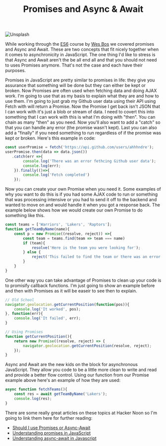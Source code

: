 ﻿---
title: Promises and Async & Await
subTitle: New ES6 Features to Me
category: "Front-end"
cover: jeff-brown-246391-unsplash.jpg
---

![Unsplash](jeff-brown-246391-unsplash.jpg)

While working through the [ES6](https://es6.io) course by [Wes Bos](https://webbos.com) we covered promises and Async and Await. These are two concepts that fit nicely together when it comes to asynchronicity in JavaScript. The one thing I'd like to stress is that Async and Await aren't the be all end all and that you should not need to uses Promises anymore. That's not the case and each have their purposes.

Promises in JavaScript are pretty similar to promises in life: they give you assurance that something will be done but they can either be kept or broken. Now Promises are often used when fetching data and doing AJAX work. I'm going to use that as my basis to explain what they are and how to use them. I'm going to just grab my Github user data using their API using Fetch with will return a Promise. Now the Promise I get back isn't JSON that I can work with it's just a blob or stream of data. I need to covert this into something that I can work with this is what I'm doing with "then". You can chain as many "then" as you need. Now you'll also want to add a "catch" so that you can handle any error (the promise wasn't kept). Last you can also add a "finally" if you need something to run regardless of if the promise was kept or broken. Here's this example in code:

```JavaScript
const userPromise = fetch('https://api.github.com/users/ahhhndre');
userPromise.then(data => data.json())
   .catch(err =>{
        console.log('There was an error fethcing Github user data');
        console.log(err);
    }).finally(()=>{
        console.log('Fetch completed')
    });
```

Now you can create your own Promise when you need it. Some examples of why you want to do this is if you had some AJAX code to run or something that was processing intensive or you had to send it off to the backend and wanted to move on and would handle it when you got a response back. The example below shows how we would create our own Promise to do something like this.

```JavaScript
const teams = ['Warriors', 'Lakers', 'Raptors'];
function getTeamByName(name){
    const p = new Promise((resolve, reject)) =>{
        const team = teams.find(team => team === name)
        if (team){
            resolve('Here is the team you were looking for');
        } else {
            reject('This failed to find the team or there was an error');
        }
    }
}
```

One other way you can take advantage of Promises to clean up your code is to promisify callback functions. I'm just going to show an example before and then with Promises as it will be easeir to see then to explain.

```JavaScript
// Old School
navigator.geolocation.getCurrentPosition(function(pos)){
    console.log('It worked', pos);
}, function(err){
    console.log('It failed', err);
}

// Using Promises
function getCurrentPosition(){
    return new Promise((resolve, reject) => {
        navigator.geolocation.getCurrentPosition(resolve, reject);
    });
}
```

Async and Await are the new kids on the block for asynchronous JavaScript. They allow you code to be a little more clean to write and read and provide a better flow control. Using our function from our Promise example above here's an example of how they are used:

```JavaScript
async function fetchTeams(){
    const res = await getTeamByName('Lakers');
    console.log(res);
}
```

There are some really great articles on these topics at Hacker Noon so I'm going to link them here for further reading:

- [Should I use Promises or Async-Await](https://hackernoon.com/should-i-use-promises-or-async-await-126ab5c98789)
- [Understanding promises in JavaScript](https://hackernoon.com/understanding-promises-in-javascript-13d99df067c1)
- [Understanding async-await in Javascript](https://hackernoon.com/understanding-async-await-in-javascript-1d81bb079b2c)

